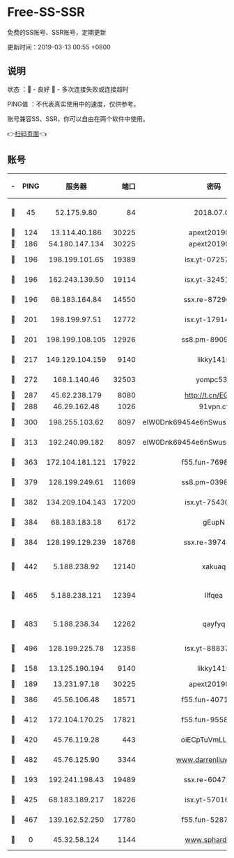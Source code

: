 # Free-SS-SSR

免费的SS账号、SSR账号，定期更新

更新时间：2019-03-13 00:55 +0800

## 说明

状态     ：🙂 - 良好 🙁 - 多次连接失败或连接超时

PING值   ：不代表真实使用中的速度，仅供参考。

账号兼容SS、SSR，你可以自由在两个软件中使用。

👉[扫码页面](https://liesauer.github.io/Free-SS-SSR/)👈

## 账号

|-|PING|服务器|端口|密码|加密方式|区域|
|:----:|:----:|:-----:|-----:|:----:|:----:|:----:|
|🙂|45|52.175.9.80|84|2018.07.07|chacha20-ietf-poly1305|HK|
|🙂|124|13.114.40.186|30225|apext2019006|chacha20|JP|
|🙂|186|54.180.147.134|30225|apext2019006|chacha20|KR|
|🙂|196|198.199.101.65|19389|isx.yt-07257333|aes-256-cfb|US|
|🙂|196|162.243.139.50|19114|isx.yt-32451698|aes-256-cfb|US|
|🙂|196|68.183.164.84|14550|ssx.re-87296027|aes-256-cfb|US|
|🙂|201|198.199.97.51|12772|isx.yt-17914750|aes-256-cfb|US|
|🙂|201|198.199.108.105|12926|ss8.pm-89091536|aes-256-cfb|US|
|🙂|217|149.129.104.159|9140|likky1415|aes-256-cfb|HK|
|🙂|272|168.1.140.46|32503|yompc535|aes-256-cfb|AU|
|🙂|287|45.62.238.179|8080|http://t.cn/EGJIyrl|rc4-md5|CA|
|🙂|288|46.29.162.48|1026|91vpn.cf|rc4-md5|RU|
|🙂|300|198.255.103.62|8097|eIW0Dnk69454e6nSwuspv9DmS201tQ0D|aes-256-cfb|US|
|🙂|313|192.240.99.182|8097|eIW0Dnk69454e6nSwuspv9DmS201tQ0D|aes-256-cfb|US|
|🙂|363|172.104.181.121|17922|f55.fun-76980489|aes-256-cfb|SG|
|🙂|379|128.199.249.61|11669|ss8.pm-03986540|aes-256-cfb|SG|
|🙂|382|134.209.104.143|17200|isx.yt-75430258|aes-256-cfb|SG|
|🙂|384|68.183.183.18|6172|gEupN|aes-256-cfb|SG|
|🙂|384|128.199.129.239|18768|ssx.re-39743458|aes-256-cfb|SG|
|🙂|442|5.188.238.92|12140|xakuaq|chacha20-ietf-poly1305|BR|
|🙂|465|5.188.238.121|12394|llfqea|chacha20-ietf-poly1305|BR|
|🙂|483|5.188.238.34|12262|qayfyq|chacha20-ietf-poly1305|BR|
|🙂|496|128.199.225.78|12358|isx.yt-88837839|aes-256-cfb|SG|
|🙂|158|13.125.190.194|9140|likky1415|aes-256-cfb|KR|
|🙂|189|13.231.97.18|30225|apext2019006|chacha20|JP|
|🙂|386|45.56.106.48|18571|f55.fun-40716763|aes-256-cfb|US|
|🙂|412|172.104.170.25|17821|f55.fun-95583566|aes-256-cfb|SG|
|🙂|420|45.76.119.28|443|oiECpTuVmLLxk4Ts|aes-256-cfb|AU|
|🙂|482|45.76.125.90|3344|www.darrenliuwei.com|aes-256-cfb|AU|
|🙁|193|192.241.198.43|19489|ssx.re-60472532|aes-256-cfb|US|
|🙁|425|68.183.189.217|18226|isx.yt-57016658|aes-256-cfb|SG|
|🙁|467|139.162.52.250|17780|f55.fun-52870038|aes-256-cfb|SG|
|🙁|0|45.32.58.124|1144|www.sphard.com|aes-256-cfb|JP|
